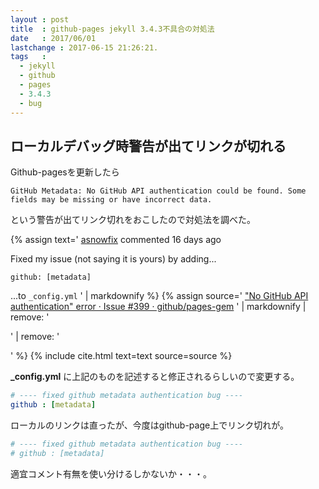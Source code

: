 ```yaml
---
layout : post
title  : github-pages jekyll 3.4.3不具合の対処法
date   : 2017/06/01
lastchange : 2017-06-15 21:26:21.
tags   :
  - jekyll
  - github
  - pages
  - 3.4.3
  - bug
---
```


## ローカルデバッグ時警告が出てリンクが切れる

Github-pagesを更新したら

```
GitHub Metadata: No GitHub API authentication could be found. Some fields may be missing or have incorrect data.
```

という警告が出てリンク切れをおこしたので対処法を調べた。

{% assign text='
 [asnowfix](https://github.com/asnowfix) commented 16 days ago

Fixed my issue (not saying it is yours) by adding...

    github: [metadata]

...to `_config.yml`
' | markdownify %}
{% assign source='
["No GitHub API authentication" error · Issue #399 · github/pages-gem](https://github.com/github/pages-gem/issues/399)
' | markdownify | remove: '<p>' | remove: '</p>' %}
{% include cite.html text=text source=source %}



**_config.yml** に上記のものを記述すると修正されるらしいので変更する。

```yml
# ---- fixed github metadata authentication bug ----
github : [metadata]
```

ローカルのリンクは直ったが、今度はgithub-page上でリンク切れが。

```yml
# ---- fixed github metadata authentication bug ----
# github : [metadata]
```

適宜コメント有無を使い分けるしかないか・・・。
